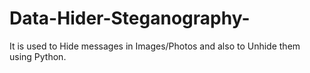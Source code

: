 # Data-Hider-Steganography-
It is used to Hide messages in Images/Photos and also to Unhide them using Python.


